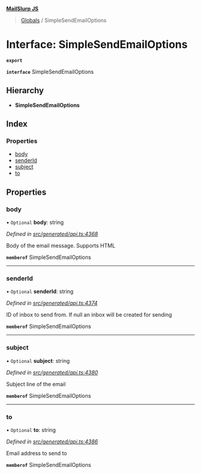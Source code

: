**[MailSlurp JS](../README.md)**

> [Globals](../README.md) / SimpleSendEmailOptions

# Interface: SimpleSendEmailOptions

**`export`** 

**`interface`** SimpleSendEmailOptions

## Hierarchy

* **SimpleSendEmailOptions**

## Index

### Properties

* [body](simplesendemailoptions.md#body)
* [senderId](simplesendemailoptions.md#senderid)
* [subject](simplesendemailoptions.md#subject)
* [to](simplesendemailoptions.md#to)

## Properties

### body

• `Optional` **body**: string

*Defined in [src/generated/api.ts:4368](https://github.com/mailslurp/mailslurp-client/blob/a8663d0/src/generated/api.ts#L4368)*

Body of the email message. Supports HTML

**`memberof`** SimpleSendEmailOptions

___

### senderId

• `Optional` **senderId**: string

*Defined in [src/generated/api.ts:4374](https://github.com/mailslurp/mailslurp-client/blob/a8663d0/src/generated/api.ts#L4374)*

ID of inbox to send from. If null an inbox will be created for sending

**`memberof`** SimpleSendEmailOptions

___

### subject

• `Optional` **subject**: string

*Defined in [src/generated/api.ts:4380](https://github.com/mailslurp/mailslurp-client/blob/a8663d0/src/generated/api.ts#L4380)*

Subject line of the email

**`memberof`** SimpleSendEmailOptions

___

### to

• `Optional` **to**: string

*Defined in [src/generated/api.ts:4386](https://github.com/mailslurp/mailslurp-client/blob/a8663d0/src/generated/api.ts#L4386)*

Email address to send to

**`memberof`** SimpleSendEmailOptions

